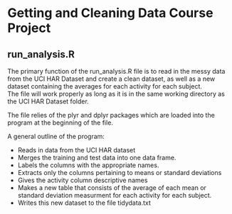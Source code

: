 # Getting and Cleaning Data Course Project

## run_analysis.R

The primary function of the run_analysis.R file is to read in the messy data from the UCI HAR Dataset and create a clean dataset, as well as a new dataset containing the averages for each activity for each subject.  
The file will work properly as long as it is in the same working directory as the UCI HAR Dataset folder.

The file relies of the plyr and dplyr packages which are loaded into the program at the beginning of the file. 

A general outline of the program:
* Reads in data from the UCI HAR dataset
* Merges the training and test data into one data frame.
* Labels the columns with the appropriate names.
* Extracts only the columns pertaining to means or standard deviations
* Gives the activity column descriptive names
* Makes a new table that consists of the average of each mean or standard deviation measurment for each activity for each subject.
* Writes this new dataset to the file tidydata.txt
